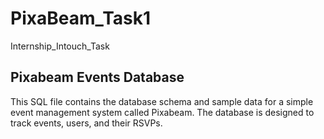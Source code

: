 # PixaBeam_Task1
Internship_Intouch_Task

## Pixabeam Events Database
This SQL file contains the database schema and sample data for a simple event management system called Pixabeam. The database is designed to track events, users, and their RSVPs.
